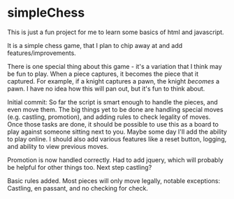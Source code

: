 simpleChess
===========

This is just a fun project for me to learn some basics of html and javascript.

It is a simple chess game, that I plan to chip away at and add features/improvements.

There is one special thing about this game - it's a variation that I think may be fun to play. When a piece captures, it becomes the piece that it captured. For example, if a knight captures a pawn, the knight _becomes_ a pawn. I have no idea how this will pan out, but it's fun to think about.

Initial commit: So far the script is smart enough to handle the pieces, and even move them. The big things yet to be done are handling special moves (e.g. castling, promotion), and adding rules to check legality of moves. Once those tasks are done, it should be possible to use this as a board to play against someone sitting next to you. Maybe some day I'll add the ability to play online. I should also add various features like a reset button, logging, and ability to view previous moves.

Promotion is now handled correctly. Had to add jquery, which will probably be helpful for other things too. Next step castling?

Basic rules added. Most pieces will only move legally, notable exceptions: Castling, en passant, and no checking for check.
